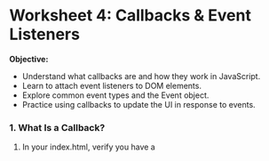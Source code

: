 # **Worksheet 4: Callbacks & Event Listeners**

**Objective:**
* Understand what callbacks are and how they work in JavaScript.
* Learn to attach event listeners to DOM elements.
* Explore common event types and the Event object.
* Practice using callbacks to update the UI in response to events.

### 1. What Is a Callback?
1. In your index.html, verify you have a <script> block before </body>.
2. Inside the <script>, add:

```js
function sayHello() {
	console.log('Hello from callback!');
}

// Call sayHello directly:
sayHello();

// Use as a callback:
setTimeout(sayHello, 1000); // executes after 1 second
```

3. Save and refresh. Observe one message immediately and one after a second.

⠀**Exercise:**
* Change the timeout to 3000 (3 seconds) and observe the delay.
* Write an anonymous callback via setInterval to log the current time every 2 seconds:

```js
setInterval(() => console.log(new Date().toLocaleTimeString()), 2000);
```

### 2. Click Event Listener
1. In your HTML, add a button inside the container <div>:

```html
<button id="alert-btn" class="mt-6 px-4 py-2 bg-red-500 text-white rounded hover:bg-red-600">Show Alert</button>
```

2. In <script>, select the button and attach a click listener:

```js
const alertBtn = document.getElementById('alert-btn');

alertBtn.addEventListener('click', function() {
	alert('Button clicked!');
});
```

3. Save, refresh, and click the button to see the alert.

⠀**Exercise:**
* Rewrite the listener using an arrow function.
* Change the alert message to include the button’s text: this.textContent (or use event.target.textContent).

### 3. Other Common Events
1. Below the button, add an <input> field:

```html
<input id="name-input" type="text" placeholder="Type your name" class="mt-4 px-2 py-1 border rounded">
<p id="greet-output" class="mt-2 text-lg font-medium"></p>
```

2. In your script, select the input and output elements. Attach an input event listener:

```js
const nameInput = document.getElementById('name-input');
const greetOutput = document.getElementById('greet-output');

nameInput.addEventListener('input', function(event) {
	greetOutput.textContent = `Hello, ${event.target.value}!`;
});
```

3. Type into the field and see the paragraph update in real time.

⠀**Exercise:**
* Add a focus listener to change nameInput’s border color via classList.add.
* Add a blur listener to revert the border color.

### 4. The Event Object
1. Modify your click listener on alert-btn to log the event object:

```js
alertBtn.addEventListener('click', (event) => {
	console.log('Event:', event);
});
```

2. In the Console, inspect properties like event.type, event.target, and event.clientX/Y.

⠀**Exercise:**
* Log the mouse coordinates when clicking on the page 

```js
document.body.addEventListener('click', …)
```

### 5. Using Callbacks to Update UI
1. Create a simple counter: In your HTML container <div>, add:

```html
<div class="mt-6 flex items-center">
 	<button id="dec-btn" class="px-3 py-1 bg-gray-300 rounded">-</button>
 	<span id="counter" class="mx-4 text-xl">0</span>
 	<button id="inc-btn" class="px-3 py-1 bg-gray-300 rounded">+</button>
</div>
```

2. In your script, implement the logic:

```js
let value = 0;
const counterEl = document.getElementById('counter');
const incBtn = document.getElementById('inc-btn');
const decBtn = document.getElementById('dec-btn');

function updateCounter(newVal) {
	value = newVal;
	counterEl.textContent = value;
}

incBtn.addEventListener('click', () => updateCounter(value + 1));
decBtn.addEventListener('click', () => updateCounter(value - 1));
```

3. Save, refresh, and use the buttons to change the counter value.

⠀**Exercise:**
* Prevent the counter from going below zero.
* Disable the “-” button when value is 0.


#jsfundamentals